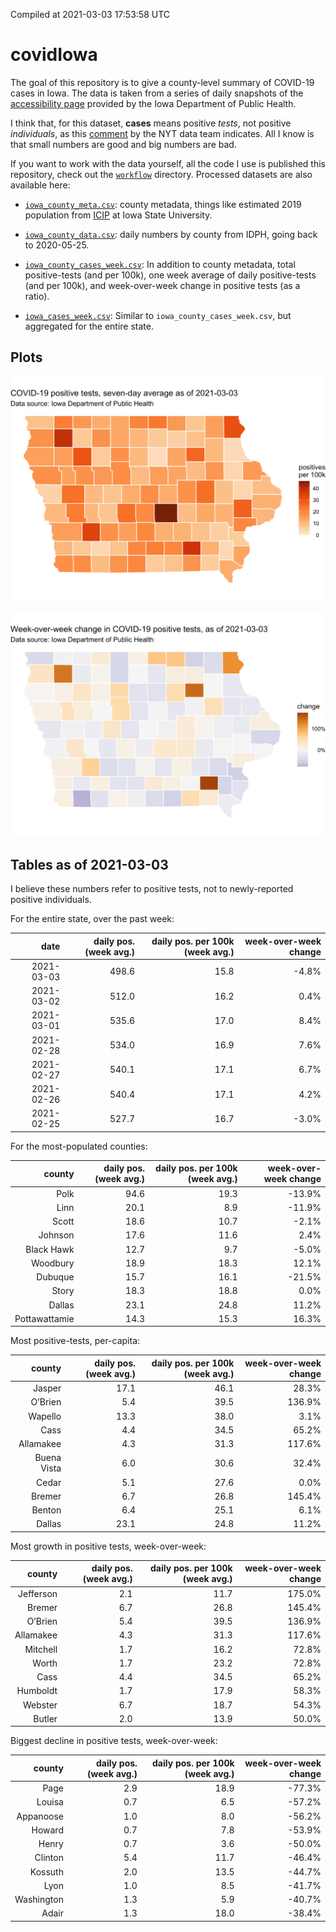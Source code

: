 Compiled at 2021-03-03 17:53:58 UTC

<!-- README.md is generated from README.Rmd. Please edit that file -->

# covidIowa

<!-- badges: start -->

<!-- badges: end -->

The goal of this repository is to give a county-level summary of
COVID-19 cases in Iowa. The data is taken from a series of daily
snapshots of the [accessibility
page](https://coronavirus.iowa.gov/pages/access) provided by the Iowa
Department of Public Health.

I think that, for this dataset, **cases** means positive *tests*, not
positive *individuals*, as this
[comment](https://github.com/nytimes/covid-19-data/issues/546#issuecomment-784247266)
by the NYT data team indicates. All I know is that small numbers are
good and big numbers are bad.

If you want to work with the data yourself, all the code I use is
published this repository, check out the [`workflow`](workflow)
directory. Processed datasets are also available here:

  - [`iowa_county_meta.csv`](https://github.com/ijlyttle/covidIowa/blob/master/workflow/data/99-publish/iowa_county_meta.csv):
    county metadata, things like estimated 2019 population from
    [ICIP](https://www.icip.iastate.edu/tables/population/counties-estimates)
    at Iowa State University.

  - [`iowa_county_data.csv`](https://github.com/ijlyttle/covidIowa/blob/master/workflow/data/99-publish/iowa_county_data.csv):
    daily numbers by county from IDPH, going back to 2020-05-25.

  - [`iowa_county_cases_week.csv`](https://github.com/ijlyttle/covidIowa/blob/master/workflow/data/99-publish/iowa_county_data.csv):
    In addition to county metadata, total positive-tests (and per 100k),
    one week average of daily positive-tests (and per 100k), and
    week-over-week change in positive tests (as a ratio).

  - [`iowa_cases_week.csv`](https://github.com/ijlyttle/covidIowa/blob/master/workflow/data/99-publish/iowa_county_data.csv):
    Similar to `iowa_county_cases_week.csv`, but aggregated for the
    entire state.

## Plots

![](workflow/data/99-publish/iowa_cases.png)

![](workflow/data/99-publish/iowa_change.png)

## Tables as of 2021-03-03

I believe these numbers refer to positive tests, not to newly-reported
positive individuals.

For the entire state, over the past week:

|       date | daily pos. (week avg.) | daily pos. per 100k (week avg.) | week-over-week change |
| ---------: | ---------------------: | ------------------------------: | --------------------: |
| 2021-03-03 |                  498.6 |                            15.8 |                \-4.8% |
| 2021-03-02 |                  512.0 |                            16.2 |                  0.4% |
| 2021-03-01 |                  535.6 |                            17.0 |                  8.4% |
| 2021-02-28 |                  534.0 |                            16.9 |                  7.6% |
| 2021-02-27 |                  540.1 |                            17.1 |                  6.7% |
| 2021-02-26 |                  540.4 |                            17.1 |                  4.2% |
| 2021-02-25 |                  527.7 |                            16.7 |                \-3.0% |

For the most-populated counties:

|        county | daily pos. (week avg.) | daily pos. per 100k (week avg.) | week-over-week change |
| ------------: | ---------------------: | ------------------------------: | --------------------: |
|          Polk |                   94.6 |                            19.3 |               \-13.9% |
|          Linn |                   20.1 |                             8.9 |               \-11.9% |
|         Scott |                   18.6 |                            10.7 |                \-2.1% |
|       Johnson |                   17.6 |                            11.6 |                  2.4% |
|    Black Hawk |                   12.7 |                             9.7 |                \-5.0% |
|      Woodbury |                   18.9 |                            18.3 |                 12.1% |
|       Dubuque |                   15.7 |                            16.1 |               \-21.5% |
|         Story |                   18.3 |                            18.8 |                  0.0% |
|        Dallas |                   23.1 |                            24.8 |                 11.2% |
| Pottawattamie |                   14.3 |                            15.3 |                 16.3% |

Most positive-tests, per-capita:

|      county | daily pos. (week avg.) | daily pos. per 100k (week avg.) | week-over-week change |
| ----------: | ---------------------: | ------------------------------: | --------------------: |
|      Jasper |                   17.1 |                            46.1 |                 28.3% |
|     O’Brien |                    5.4 |                            39.5 |                136.9% |
|     Wapello |                   13.3 |                            38.0 |                  3.1% |
|        Cass |                    4.4 |                            34.5 |                 65.2% |
|   Allamakee |                    4.3 |                            31.3 |                117.6% |
| Buena Vista |                    6.0 |                            30.6 |                 32.4% |
|       Cedar |                    5.1 |                            27.6 |                  0.0% |
|      Bremer |                    6.7 |                            26.8 |                145.4% |
|      Benton |                    6.4 |                            25.1 |                  6.1% |
|      Dallas |                   23.1 |                            24.8 |                 11.2% |

Most growth in positive tests, week-over-week:

|    county | daily pos. (week avg.) | daily pos. per 100k (week avg.) | week-over-week change |
| --------: | ---------------------: | ------------------------------: | --------------------: |
| Jefferson |                    2.1 |                            11.7 |                175.0% |
|    Bremer |                    6.7 |                            26.8 |                145.4% |
|   O’Brien |                    5.4 |                            39.5 |                136.9% |
| Allamakee |                    4.3 |                            31.3 |                117.6% |
|  Mitchell |                    1.7 |                            16.2 |                 72.8% |
|     Worth |                    1.7 |                            23.2 |                 72.8% |
|      Cass |                    4.4 |                            34.5 |                 65.2% |
|  Humboldt |                    1.7 |                            17.9 |                 58.3% |
|   Webster |                    6.7 |                            18.7 |                 54.3% |
|    Butler |                    2.0 |                            13.9 |                 50.0% |

Biggest decline in positive tests, week-over-week:

|     county | daily pos. (week avg.) | daily pos. per 100k (week avg.) | week-over-week change |
| ---------: | ---------------------: | ------------------------------: | --------------------: |
|       Page |                    2.9 |                            18.9 |               \-77.3% |
|     Louisa |                    0.7 |                             6.5 |               \-57.2% |
|  Appanoose |                    1.0 |                             8.0 |               \-56.2% |
|     Howard |                    0.7 |                             7.8 |               \-53.9% |
|      Henry |                    0.7 |                             3.6 |               \-50.0% |
|    Clinton |                    5.4 |                            11.7 |               \-46.4% |
|    Kossuth |                    2.0 |                            13.5 |               \-44.7% |
|       Lyon |                    1.0 |                             8.5 |               \-41.7% |
| Washington |                    1.3 |                             5.9 |               \-40.7% |
|      Adair |                    1.3 |                            18.0 |               \-38.4% |
